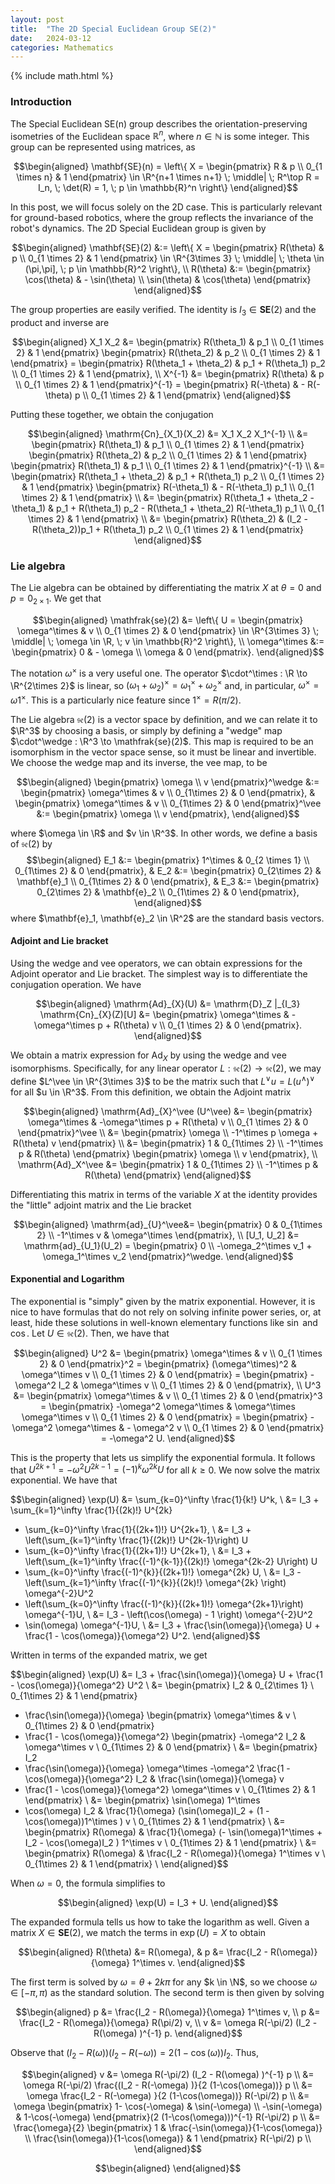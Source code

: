 ```yaml
---
layout: post
title:  "The 2D Special Euclidean Group SE(2)"
date:   2024-03-12
categories: Mathematics
---
```


{% include math.html %}

### Introduction

The Special Euclidean SE(n) group describes the orientation-preserving isometries of the Euclidean space $\mathbb{R}^n$, where $n \in \mathbb{N}$ is some integer.
This group can be represented using matrices, as

$$\begin{aligned}
    \mathbf{SE}(n) = \left\{
        X = \begin{pmatrix}
            R & p \\ 0_{1 \times n} & 1
        \end{pmatrix} \in \R^{n+1 \times n+1}
        \; \middle| \;
        R^\top R = I_n, \;
        \det(R) = 1, \;
        p \in \mathbb{R}^n
    \right\}
\end{aligned}$$

In this post, we will focus solely on the 2D case.
This is particularly relevant for ground-based robotics, where the group reflects the invariance of the robot's dynamics.
The 2D Special Euclidean group is given by

$$\begin{aligned}
    \mathbf{SE}(2) &:= \left\{
        X = \begin{pmatrix}
            R(\theta) & p \\ 0_{1 \times 2} & 1
        \end{pmatrix} \in \R^{3\times 3}
        \; \middle| \;
        \theta \in (\pi,\pi], \;
        p \in \mathbb{R}^2
    \right\}, \\
    R(\theta) &:=
        \begin{pmatrix}
            \cos(\theta) & - \sin(\theta) \\
            \sin(\theta) & \cos(\theta)
        \end{pmatrix}
\end{aligned}$$

The group properties are easily verified. The identity is $I_3 \in \mathbf{SE}(2)$ and the product and inverse are

$$\begin{aligned}
    X_1 X_2 &= \begin{pmatrix}
        R(\theta_1) & p_1 \\ 0_{1 \times 2} & 1
    \end{pmatrix}
    \begin{pmatrix}
        R(\theta_2) & p_2 \\ 0_{1 \times 2} & 1
    \end{pmatrix}
    = 
    \begin{pmatrix}
        R(\theta_1 + \theta_2) & p_1 + R(\theta_1) p_2 \\ 0_{1 \times 2} & 1
    \end{pmatrix}, \\
    X^{-1} &= \begin{pmatrix}
        R(\theta) & p \\ 0_{1 \times 2} & 1
    \end{pmatrix}^{-1}
    = \begin{pmatrix}
        R(-\theta) & - R(-\theta) p \\ 0_{1 \times 2} & 1
    \end{pmatrix}
\end{aligned}$$

Putting these together, we obtain the conjugation

$$\begin{aligned}
    \mathrm{Cn}_{X_1}(X_2)
    &=
    X_1 X_2 X_1^{-1} \\
    &=
    \begin{pmatrix}
        R(\theta_1) & p_1 \\ 0_{1 \times 2} & 1
    \end{pmatrix}
    \begin{pmatrix}
        R(\theta_2) & p_2 \\ 0_{1 \times 2} & 1
    \end{pmatrix}
    \begin{pmatrix}
        R(\theta_1) & p_1 \\ 0_{1 \times 2} & 1
    \end{pmatrix}^{-1} \\
    &=
    \begin{pmatrix}
        R(\theta_1 + \theta_2) & p_1 + R(\theta_1) p_2 \\ 0_{1 \times 2} & 1
    \end{pmatrix}
    \begin{pmatrix}
        R(-\theta_1) & - R(-\theta_1) p_1 \\ 0_{1 \times 2} & 1
    \end{pmatrix} \\
    &=
    \begin{pmatrix}
        R(\theta_1 + \theta_2 - \theta_1) & p_1 + R(\theta_1) p_2  - R(\theta_1 + \theta_2) R(-\theta_1) p_1 \\ 0_{1 \times 2} & 1
    \end{pmatrix} \\
    &=
    \begin{pmatrix}
        R(\theta_2) & (I_2 - R(\theta_2))p_1 + R(\theta_1) p_2  \\ 0_{1 \times 2} & 1
    \end{pmatrix}
\end{aligned}$$

### Lie algebra

The Lie algebra can be obtained by differentiating the matrix $X$ at $\theta = 0$ and $p = 0_{2\times 1}$.
We get that

$$\begin{aligned}
    \mathfrak{se}(2)
    &= \left\{
        U = \begin{pmatrix}
            \omega^\times & v \\ 0_{1 \times 2} & 0
        \end{pmatrix} \in \R^{3\times 3}
        \; \middle| \;
        \omega \in \R, \;
        v \in \mathbb{R}^2
    \right\}, \\
    \omega^\times &:=
        \begin{pmatrix}
            0 & - \omega \\
            \omega & 0
        \end{pmatrix}.
\end{aligned}$$

The notation $\omega^\times$ is a very useful one.
The operator $\cdot^\times : \R \to \R^{2\times 2}$ is linear, so $(\omega_1 + \omega_2)^\times = \omega_1^\times + \omega_2^\times$ and, in particular, $\omega^\times = \omega 1^\times$.
This is a particularly nice feature since $1^\times = R(\pi/2)$.

The Lie algebra $\mathfrak{se}(2)$ is a vector space by definition, and we can relate it to $\R^3$ by choosing a basis, or simply by defining a "wedge" map $\cdot^\wedge : \R^3 \to \mathfrak{se}(2)$.
This map is required to be an isomorphism in the vector space sense, so it must be linear and invertible.
We choose the wedge map and its inverse, the vee map, to be

$$\begin{aligned}
    \begin{pmatrix}
        \omega \\ v
    \end{pmatrix}^\wedge
    &:= \begin{pmatrix}
        \omega^\times & v \\
        0_{1\times 2} & 0
    \end{pmatrix}, &
    \begin{pmatrix}
        \omega^\times & v \\
        0_{1\times 2} & 0
    \end{pmatrix}^\vee
    &:= \begin{pmatrix}
        \omega \\ v
    \end{pmatrix},
\end{aligned}$$

where $\omega \in \R$ and $v \in \R^3$.
In other words, we define a basis of $\mathfrak{se}(2)$ by
$$\begin{aligned}
    E_1 &:= \begin{pmatrix}
        1^\times & 0_{2 \times 1} \\
        0_{1\times 2} & 0
    \end{pmatrix}, &
    E_2 &:= \begin{pmatrix}
        0_{2\times 2} & \mathbf{e}_1 \\
        0_{1\times 2} & 0
    \end{pmatrix}, &
    E_3 &:= \begin{pmatrix}
        0_{2\times 2} & \mathbf{e}_2 \\
        0_{1\times 2} & 0
    \end{pmatrix},
\end{aligned}$$
where $\mathbf{e}_1, \mathbf{e}_2 \in \R^2$ are the standard basis vectors.

#### Adjoint and Lie bracket

Using the wedge and vee operators, we can obtain expressions for the Adjoint operator and Lie bracket.
The simplest way is to differentiate the conjugation operation.
We have 

$$\begin{aligned}
\mathrm{Ad}_{X}(U)
&= \mathrm{D}_Z |_{I_3} \mathrm{Cn}_{X}(Z)[U]
&= \begin{pmatrix}
        \omega^\times & -\omega^\times p + R(\theta) v  \\ 0_{1 \times 2} & 0
    \end{pmatrix}.
\end{aligned}$$

We obtain a matrix expression for $\mathrm{Ad}_X$ by using the wedge and vee isomorphisms. Specifically, for any linear operator $L : \mathfrak{se}(2) \to \mathfrak{se}(2)$, we may define $L^\vee \in \R^{3\times 3}$ to be the matrix such that $L^\vee u = L(u^\wedge)^\vee$ for all $u \in \R^3$.
From this definition, we obtain the Adjoint matrix

$$\begin{aligned}
\mathrm{Ad}_{X}^\vee (U^\vee)
&= \begin{pmatrix}
        \omega^\times & -\omega^\times p + R(\theta) v  \\ 0_{1 \times 2} & 0
    \end{pmatrix}^\vee \\
&= \begin{pmatrix}
        \omega \\ -1^\times p \omega + R(\theta) v
    \end{pmatrix} \\
&= \begin{pmatrix}
    1 & 0_{1\times 2} \\ -1^\times p & R(\theta)
\end{pmatrix}
\begin{pmatrix}
    \omega \\ v
\end{pmatrix}, \\
\mathrm{Ad}_X^\vee &= \begin{pmatrix}
    1 & 0_{1\times 2} \\ -1^\times p & R(\theta)
\end{pmatrix}
\end{aligned}$$

Differentiating this matrix in terms of the variable $X$ at the identity provides the "little" adjoint matrix and the Lie bracket

$$\begin{aligned}
\mathrm{ad}_{U}^\vee&= \begin{pmatrix}
    0 & 0_{1\times 2} \\ -1^\times v & \omega^\times
\end{pmatrix}, \\
[U_1, U_2] &= \mathrm{ad}_{U_1}(U_2)
= \begin{pmatrix}
    0 \\ -\omega_2^\times v_1 + \omega_1^\times v_2
\end{pmatrix}^\wedge.
\end{aligned}$$


#### Exponential and Logarithm

The exponential is "simply" given by the matrix exponential.
However, it is nice to have formulas that do not rely on solving infinite power series, or, at least, hide these solutions in well-known elementary functions like $\sin$ and $\cos$.
Let $U \in \mathfrak{se}(2)$. Then, we have that

$$\begin{aligned}
U^2 &= \begin{pmatrix}
            \omega^\times & v \\ 0_{1 \times 2} & 0
        \end{pmatrix}^2
    = \begin{pmatrix}
            (\omega^\times)^2 & \omega^\times v \\ 0_{1 \times 2} & 0
        \end{pmatrix}
    = \begin{pmatrix}
        -\omega^2 I_2 & \omega^\times v \\ 0_{1 \times 2} & 0
    \end{pmatrix}, \\
U^3 &= \begin{pmatrix}
            \omega^\times & v \\ 0_{1 \times 2} & 0
        \end{pmatrix}^3
    = \begin{pmatrix}
        -\omega^2 \omega^\times & \omega^\times \omega^\times v \\ 0_{1 \times 2} & 0
    \end{pmatrix}
    = \begin{pmatrix}
        -\omega^2 \omega^\times & - \omega^2 v \\ 0_{1 \times 2} & 0
    \end{pmatrix}
    = -\omega^2 U.
\end{aligned}$$

This is the property that lets us simplify the exponential formula.
It follows that $U^{2k+1} = -\omega^2 U^{2k-1} = (-1)^k\omega^{2k} U$ for all $k \geq 0$.
We now solve the matrix exponential. We have that

$$\begin{aligned}
\exp(U) &= \sum_{k=0}^\infty \frac{1}{k!} U^k, \\
&=
I_3 + \sum_{k=1}^\infty \frac{1}{(2k)!} U^{2k}
+ \sum_{k=0}^\infty \frac{1}{(2k+1)!} U^{2k+1}, \\
&=
I_3 + \left(\sum_{k=1}^\infty \frac{1}{(2k)!} U^{2k-1}\right) U
+ \sum_{k=0}^\infty \frac{1}{(2k+1)!} U^{2k+1}, \\
&=
I_3 + \left(\sum_{k=1}^\infty \frac{(-1)^{k-1}}{(2k)!} \omega^{2k-2} U\right) U
+ \sum_{k=0}^\infty \frac{(-1)^{k}}{(2k+1)!} \omega^{2k} U, \\
&=
I_3 - \left(\sum_{k=1}^\infty \frac{(-1)^{k}}{(2k)!} \omega^{2k} \right) \omega^{-2}U^2
+ \left(\sum_{k=0}^\infty \frac{(-1)^{k}}{(2k+1)!} \omega^{2k+1}\right) \omega^{-1}U, \\
&=
I_3 - \left(\cos(\omega) - 1 \right) \omega^{-2}U^2
+ \sin(\omega) \omega^{-1}U, \\
&=
I_3 + \frac{\sin(\omega)}{\omega} U + \frac{1 - \cos(\omega)}{\omega^2} U^2.
\end{aligned}$$

Written in terms of the expanded matrix, we get

$$\begin{aligned}
\exp(U) &= 
I_3 + \frac{\sin(\omega)}{\omega} U + \frac{1 - \cos(\omega)}{\omega^2} U^2 \\
&= 
\begin{pmatrix} I_2 & 0_{2\times 1} \\ 0_{1\times 2} & 1 \end{pmatrix}
+ \frac{\sin(\omega)}{\omega} \begin{pmatrix} \omega^\times & v \\ 0_{1\times 2} & 0 \end{pmatrix}
+ \frac{1 - \cos(\omega)}{\omega^2}
\begin{pmatrix} -\omega^2 I_2 & \omega^\times v \\ 0_{1\times 2} & 0 \end{pmatrix} \\
&= 
\begin{pmatrix}
I_2
+ \frac{\sin(\omega)}{\omega} \omega^\times
-\omega^2 \frac{1 - \cos(\omega)}{\omega^2} I_2
&
\frac{\sin(\omega)}{\omega} v 
+ \frac{1 - \cos(\omega)}{\omega^2} \omega^\times v \\
0_{1\times 2} & 1 \end{pmatrix} \\
&= 
\begin{pmatrix}
\sin(\omega) 1^\times
+ \cos(\omega) I_2 &
\frac{1}{\omega} (\sin(\omega)I_2 + (1 - \cos(\omega))1^\times ) v \\
0_{1\times 2} & 1 \end{pmatrix} \\
&= 
\begin{pmatrix}
R(\omega) &
\frac{1}{\omega} (- \sin(\omega)1^\times + I_2 - \cos(\omega)I_2 ) 1^\times v \\
0_{1\times 2} & 1 \end{pmatrix} \\
&= 
\begin{pmatrix}
R(\omega) &
\frac{I_2 - R(\omega)}{\omega} 1^\times v \\
0_{1\times 2} & 1 \end{pmatrix} \\
\end{aligned}$$

When $\omega = 0$, the formula simplifies to

$$\begin{aligned}
\exp(U) = I_3 + U.
\end{aligned}$$

The expanded formula tells us how to take the logarithm as well.
Given a matrix $X \in \mathbf{SE}(2)$, we match the terms in $\exp(U)= X$ to obtain

$$\begin{aligned}
R(\theta) &= R(\omega), &
p &= \frac{I_2 - R(\omega)}{\omega} 1^\times v.
\end{aligned}$$

The first term is solved by $\omega = \theta + 2k \pi$ for any $k \in \N$, so we choose $\omega \in [-\pi, \pi)$ as the standard solution.
The second term is then given by solving

$$\begin{aligned}
p &= \frac{I_2 - R(\omega)}{\omega} 1^\times v, \\
p &= \frac{I_2 - R(\omega)}{\omega} R(\pi/2) v, \\
v &= \omega R(-\pi/2) (I_2 - R(\omega) )^{-1} p.
\end{aligned}$$

Observe that $(I_2 - R(\omega) ) (I_2 - R(-\omega) ) = 2(1-\cos(\omega))I_2$. Thus,

$$\begin{aligned}
v &= \omega R(-\pi/2) (I_2 - R(\omega) )^{-1} p \\
&= \omega R(-\pi/2) \frac{(I_2 - R(-\omega) )}{2 (1-\cos(\omega))} p \\
&= \omega \frac{I_2 - R(-\omega) }{2 (1-\cos(\omega))} R(-\pi/2) p \\
&= \omega \begin{pmatrix}
    1- \cos(-\omega) & \sin(-\omega) \\ -\sin(-\omega) & 1-\cos(-\omega)
\end{pmatrix}(2 (1-\cos(\omega)))^{-1} R(-\pi/2) p \\
&= \frac{\omega}{2} \begin{pmatrix}
    1 & \frac{-\sin(\omega)}{1-\cos(\omega)} \\ \frac{\sin(\omega)}{1-\cos(\omega)} & 1
\end{pmatrix} R(-\pi/2) p \\
\end{aligned}$$









$$\begin{aligned}
\end{aligned}$$